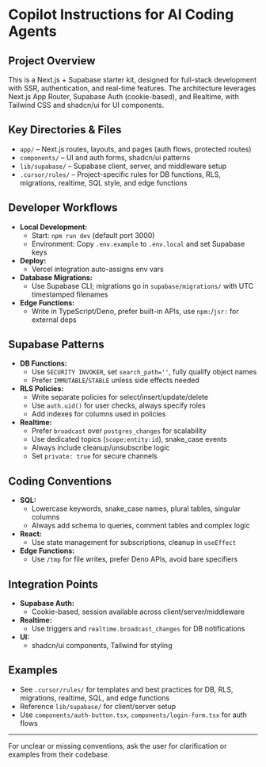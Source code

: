 # Copilot Instructions for AI Coding Agents

## Project Overview
This is a Next.js + Supabase starter kit, designed for full-stack development with SSR, authentication, and real-time features. The architecture leverages Next.js App Router, Supabase Auth (cookie-based), and Realtime, with Tailwind CSS and shadcn/ui for UI components.

## Key Directories & Files
- `app/` – Next.js routes, layouts, and pages (auth flows, protected routes)
- `components/` – UI and auth forms, shadcn/ui patterns
- `lib/supabase/` – Supabase client, server, and middleware setup
- `.cursor/rules/` – Project-specific rules for DB functions, RLS, migrations, realtime, SQL style, and edge functions

## Developer Workflows
- **Local Development:**
  - Start: `npm run dev` (default port 3000)
  - Environment: Copy `.env.example` to `.env.local` and set Supabase keys
- **Deploy:**
  - Vercel integration auto-assigns env vars
- **Database Migrations:**
  - Use Supabase CLI; migrations go in `supabase/migrations/` with UTC timestamped filenames
- **Edge Functions:**
  - Write in TypeScript/Deno, prefer built-in APIs, use `npm:`/`jsr:` for external deps

## Supabase Patterns
- **DB Functions:**
  - Use `SECURITY INVOKER`, set `search_path=''`, fully qualify object names
  - Prefer `IMMUTABLE`/`STABLE` unless side effects needed
- **RLS Policies:**
  - Write separate policies for select/insert/update/delete
  - Use `auth.uid()` for user checks, always specify roles
  - Add indexes for columns used in policies
- **Realtime:**
  - Prefer `broadcast` over `postgres_changes` for scalability
  - Use dedicated topics (`scope:entity:id`), snake_case events
  - Always include cleanup/unsubscribe logic
  - Set `private: true` for secure channels

## Coding Conventions
- **SQL:**
  - Lowercase keywords, snake_case names, plural tables, singular columns
  - Always add schema to queries, comment tables and complex logic
- **React:**
  - Use state management for subscriptions, cleanup in `useEffect`
- **Edge Functions:**
  - Use `/tmp` for file writes, prefer Deno APIs, avoid bare specifiers

## Integration Points
- **Supabase Auth:**
  - Cookie-based, session available across client/server/middleware
- **Realtime:**
  - Use triggers and `realtime.broadcast_changes` for DB notifications
- **UI:**
  - shadcn/ui components, Tailwind for styling

## Examples
- See `.cursor/rules/` for templates and best practices for DB, RLS, migrations, realtime, SQL, and edge functions
- Reference `lib/supabase/` for client/server setup
- Use `components/auth-button.tsx`, `components/login-form.tsx` for auth flows

---
For unclear or missing conventions, ask the user for clarification or examples from their codebase.
